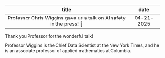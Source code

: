 
|title     |date     |
| :---: | :---: |
|Professor Chris Wiggins gave us a talk on AI safety in the press! 📰 |04-21-2025     |

Thank you Professor for the wonderful talk! 

Professor Wiggins is the Chief Data Scientist at the New York Times, and he is an associate professor of applied mathematics at Columbia.